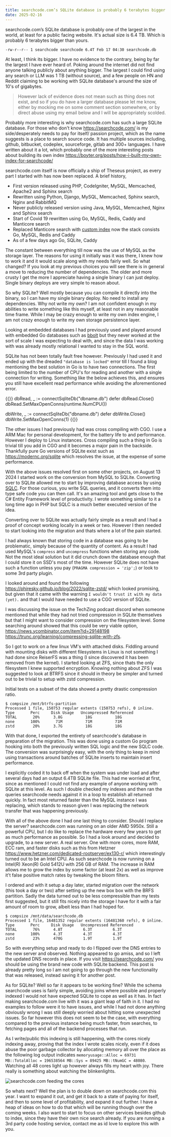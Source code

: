 ```yaml
---
title: searchcode.com’s SQLite database is probably 6 terabytes bigger than yours
date: 2025-02-16
---
```


searchcode.com’s SQLite database is probably one of the largest in the world, at least for a public facing website. It's actual size is 6.4 TB. Which is probably 6 terabytes bigger than yours.

    -rw-r--r-- 1 searchcode searchcode 6.4T Feb 17 04:30 searchcode.db

At least, I think its bigger. I have no evidence to the contrary, being by far the largest I have ever heard of. Poking around the internet did not find anyone talking publicly about anything bigger. The largest I could find using any search or LLM was 1 TB (without source), and a few people on HN and Reddit claiming to be working with SQLite database's around the size of 10's of gigabytes.

> However lack of evidence does not mean such as thing does not exist, and so if you do have a larger database please let me know, either by mocking me on some comment section somewhere, or by direct abuse using my email below and I will be appropriately scolded.

Probably more interesting is why searchcode.com has such a large SQLite database. For those who don't know <https://searchcode.com/> is my side/desperately needs to pay for itself/ passion project, which as the name suggests is a place to search source code. It has multiple sources including, github, bitbucket, codeplex, sourceforge, gitlab and 300+ languages. I have written about it a lot, which probably one of the more interesting posts about building its own index <https://boyter.org/posts/how-i-built-my-own-index-for-searchcode/>

searchcode.com itself is now officially a ship of Theseus project, as every part I started with has now been replaced. A brief history,

- First version released using PHP, CodeIgniter, MySQL, Memcached, Apache2 and Sphinx search
- Rewritten using Python, Django, MySQL, Memcached, Sphinx search, Nginx and RabbitMQ
- Never publicly released version using Java, MySQL, Memcached, Nginx and Sphinx search
- Start of Covid 19 rewritten using Go, MySQL, Redis, Caddy and Manticore search
- Replaced Manticore search with [custom index](https://boyter.org/posts/how-i-built-my-own-index-for-searchcode/) now the stack consists Go, MySQL, Redis and Caddy
- As of a few days ago Go, SQLite, Caddy

The constant between everything till now was the use of MySQL as the storage layer. The reasons for using it initially was it was there, I knew how to work it and it would scale along with my needs fairly well. So what changed? If you look at my previous choices you will see there is in general a move to reducing the number of dependencies. The older and more crusty I get the more I appreciate having a single binary I can just deploy. Single binary deploys are very simple to reason about.

So why SQLite? Well mostly because you can compile it directly into the binary, so I can have my single binary deploy. No need to install any dependencies. Why not write my own? I am not confident enough in my abilities to write something like this myself, at least not in any reasonable time frame. While I may be crazy enough to write my own index engine, I am not crazy enough to write my own storage persistence layer.

Looking at embedded databases I had previously used and played around with embedded Go databases such as [bbolt](https://github.com/etcd-io/bbolt) but they never worked at the sort of scale I was expecting to deal with, and since the data I was working with was already mostly relational I wanted to stay in the SQL world.

SQLite has not been totally fault free however. Previously I had used it and ended up with the dreaded `"database is locked"` error till I found a blog mentioning the best solution in Go is to have two connections. The first being limited to the number of CPU's for reading and another with a single connection for writing. Something like the below achieves this, and ensures you still have excellent read performance while avoiding the aforementioned error.

{{<highlight go>}}
dbRead, _ := connectSqliteDb("dbname.db")
defer dbRead.Close()
dbRead.SetMaxOpenConns(runtime.NumCPU())

dbWrite, _ := connectSqliteDb("dbname.db")
defer dbWrite.Close()
dbWrite.SetMaxOpenConns(1)
{{</highlight>}}

The other issues I had previously had was cross compiling with CGO. I use a ARM Mac for personal development, for the battery life to and performance. However I deploy to Linux instances. Cross compiling such a thing in Go is trivial till you add in CGO and it becomes a major pain in the backside. Thankfully pure Go versions of SQLite exist such as <https://modernc.org/sqlite> which resolves the issue, at the expense of some performance.

With the above issues resolved first on some other projects, on August 13 2024 I started work on the conversion from MySQL to SQLite. Converting over to SQLite allowed me to start by improving database access by using [SQLC](https://sqlc.dev/). For those curious, you write SQL queries, and it converts them into type safe code you can then call. It's an amazing tool and gets close to the C# Entity Framework level of productivity. I wrote something similar to it a long time ago in PHP but SQLC is a much better executed version of the idea.

Converting over to SQLite was actually fairly simple as a result and I had a proof of concept working locally in a week or two. However I then needed to start looking into the migration and thats where a lot of the pain started.

I had always known that storing code in a database was going to be problematic, simply because of the quantity of content. As a result I had used MySQL's `compress` and `uncompress` functions when storing any code. Not the most ideal solution but it did crunch down the database enough that I could store it on SSD's most of the time. However SQLite does not have such a function unless you pay (`PRAGMA compression = 'zip';`) or look to some 3rd party plugin.

I looked around and found the following <https://phiresky.github.io/blog/2022/sqlite-zstd/> which looked promising, but given that it came with the warning `I wouldn't trust it with my data (yet).` and that I would have needed to use a CGO version of SQLite.

I was discussing the issue on the TechZing podcast discord when someone mentioned that while they had not tried compression in SQLite themselves but that I might want to consider compression on the filesystem level. Some searching around showed that this could be very viable option, <https://news.ycombinator.com/item?id=29148198> <https://trunc.org/learning/compressing-sqlite-with-zfs>.

So I got to work on a few linux VM's with attached disks. Fiddling around with mounting disks with different filesystems in Linux is not something I had done since ReiserFS was a thing (I since discovered it has been removed from the kernel). I started looking at ZFS, since thats the only filesystem I knew supported encryption. Knowing nothing about ZFS I was suggested to look at BTRFS since it should in theory be simpler and turned out to be trivial to setup with zstd compression.

Initial tests on a subset of the data showed a pretty drastic compression ratio.

```
$ compsize /mnt/btrfs-partition
Processed 1 file, 150753 regular extents (150753 refs), 0 inline.
Type       Perc     Disk Usage   Uncompressed Referenced  
TOTAL       20%      3.8G          18G          18G       
none       100%       71M          71M          71M       
zstd        20%      3.7G          18G          18G  
```

With that done, I exported the entirety of searchcode's database in preparation of the migration. This was done using a custom Go program hooking into both the previously written SQL logic and the new SQLC code. The conversion was surprisingly easy, with the only thing to keep in mind using transactions around batches of SQLite inserts to maintain insert performance.

I explicitly coded it to back off when the system was under load and after several days had an output 6.4TB SQLite file. This had me worried at first, since as mentioned I could not find any example of anyone working with SQLite at this level. As such I double checked my indexes and then ran the queries searchcode needs against it in a loop to establish all returned quickly. In fact most returned faster than the MySQL instance I was replacing, which stands to reason given I was replacing the network transfer that was happening previously.

With all of the above done I had one last thing to consider. Should I replace the server? searchcode.com was running on an older AMD 5950x. Still a powerful CPU, but I do like to replace the hardware every few years to get as much performance as possible. So I had a look around and decided to upgrade, to a new server. A real server. One with more cores, more RAM, ECC ram, and faster disks such as this from Hetzner <https://www.hetzner.com/dedicated-rootserver/ex130-r/> which interestingly turned out to be an Intel CPU. As such searchcode is now running on a Intel(R) Xeon(R) Gold 5412U with 256 GB of RAM. The increase in RAM allows me to grow the index by some factor (at least 2x) as well as improve it't false positive match rates by tweaking the bloom filters.

I ordered and with it setup a day later, started migration over the network (this took a day or two) after setting up the new box box with the BRFS partition. Sadly the data turned out to be less compressible than my tests first suggested, but it still fits nicely into the storage I have for it with a fair amount of room to grow, albeit less than I had hoped for.

```
$ compsize /mnt/data/searchcode.db
Processed 1 file, 16481352 regular extents (16481360 refs), 0 inline.
Type       Perc     Disk Usage   Uncompressed Referenced  
TOTAL       76%      4.8T         6.3T         6.3T       
none       100%      4.3T         4.3T         4.3T       
zstd        23%      470G         1.9T         1.9T       
```

So with everything setup and ready to do I flipped over the DNS entries to the new server and observed. Nothing appeared to go amiss, and so I left the updated DNS records in place. If you visit <https://searchcode.com/> you should be using the brand new code with SQLite backend. This post is already pretty long so I am not going to go through the new functionality that was released, instead saving it for another post.

As for SQLite? Well so far it appears to be working fine? While the schema searchcode uses is fairly simple, avoiding joins where possible and properly indexed I would not have expected SQLite to cope as well as it has. In fact making searchcode.com live with it was a giant leap of faith in it. I had no examples to follow were it to have issues, and while I had not done anything obviously wrong I was still deeply worried about hitting some unexpected issues. So far however this does not seem to be the case, with everything compared to the previous instance being much faster, from searches, to fetching pages and all of the backend processes that run.

As I write/public this indexing is still happening, with the cores nicely indexing away, proving that the index I wrote scales nicely, even if it does abuse the poor garbage collector by allocating memory all over the place as the following log output indicates `memoryusage::Alloc = 69731 MB::TotalAlloc = 196538564 MB::Sys = 89425 MB::tNumGC = 48080`. Watching all 48 cores light up however always fills my heart with joy. There really is something about watching the blinkenlights.

![searchcode.com feeding the cores](/static/sqlite/moar_cores.png)

So whats next? Well the plan is to double down on searchcode.com this year. I want to expand it out, and get it back to a state of paying for itself, and then to some level of profitability, and expand it out further. I have a heap of ideas on how to do that which will be running though over the coming weeks. I also want to start to focus on other services besides github to index, since they have their own nice search already. If you are running a 3rd party code hosting service, contact me as id love to explore this with you.
